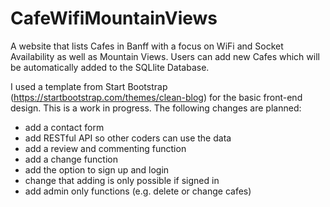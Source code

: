 # CafeWifiMountainViews
A website that lists Cafes in Banff with a focus on WiFi and Socket Availability as well as Mountain Views.
Users can add new Cafes which will be automatically added to the SQLlite Database.

I used a template from Start Bootstrap (https://startbootstrap.com/themes/clean-blog) for the basic front-end design.
This is a work in progress.
The following changes are planned:
- add a contact form
- add RESTful API so other coders can use the data
- add a review and commenting function 
- add a change function
- add the option to sign up and login
- change that adding is only possible if signed in
- add admin only functions (e.g. delete or change cafes)

